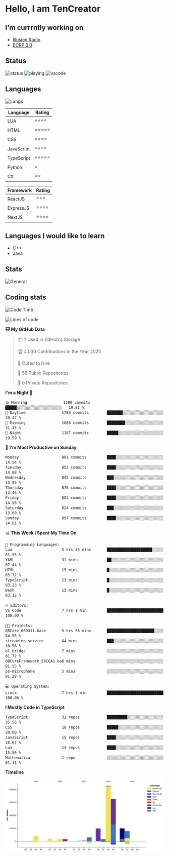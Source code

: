 # Hello, I am TenCreator

## I'm currrntly working on
- [Illusion Radio](https://illusionradio.co.uk/)
- [ECRP 3.0](http://github.com/Emerald-Coast-Roleplay/)

## Status
![status](https://api.statusbadges.me/badge/status/518334475038359555?simple=true&style=for-the-badge)
![playing](https://api.statusbadges.me/badge/playing/518334475038359555?style=for-the-badge)
![vscode](https://api.statusbadges.me/badge/vscode/518334475038359555?style=for-the-badge)

## Languages
![Langs](https://github-readme-stats.vercel.app/api/top-langs/?username=tencreator&layout=compact&theme=radical)


|Language|Rating|
|--------|------|
|LUA|⭐️⭐️⭐️⭐️|
|HTML|⭐️⭐️⭐️⭐️⭐️|
|CSS|⭐️⭐️⭐️⭐️|
|JavaScript|⭐️⭐️⭐️⭐️|
|TypeScript|⭐️⭐️⭐️⭐️⭐️|
|Python|⭐️|
|C#|⭐️⭐️ |

|Framework|Rating|
|--------|------|
|ReactJS|⭐️⭐️⭐|
|ExpressJS|⭐️⭐️⭐️⭐️|
|NextJS|⭐️⭐️⭐⭐️|

## Languages I would like to learn
- C++
- Java

## Stats
![General](https://github-readme-stats.vercel.app/api?username=tencreator&show_icons=true&theme=radical)

## Coding stats

<!--START_SECTION:waka-->
![Code Time](http://img.shields.io/badge/Code%20Time-636%20hrs%2029%20mins-blue)

![Lines of code](https://img.shields.io/badge/From%20Hello%20World%20I%27ve%20Written-2.4%20million%20lines%20of%20code-blue)

**🐱 My GitHub Data** 

> 📦 ? Used in GitHub's Storage 
 > 
> 🏆 4,030 Contributions in the Year 2025
 > 
> 💼 Opted to Hire
 > 
> 📜 56 Public Repositories 
 > 
> 🔑 0 Private Repositories 
 > 
**I'm a Night 🦉** 

```text
🌞 Morning                1200 commits        █████░░░░░░░░░░░░░░░░░░░░   19.81 % 
🌆 Daytime                1785 commits        ███████░░░░░░░░░░░░░░░░░░   29.47 % 
🌃 Evening                1886 commits        ████████░░░░░░░░░░░░░░░░░   31.13 % 
🌙 Night                  1187 commits        █████░░░░░░░░░░░░░░░░░░░░   19.59 % 
```
📅 **I'm Most Productive on Sunday** 

```text
Monday                   881 commits         ████░░░░░░░░░░░░░░░░░░░░░   14.54 % 
Tuesday                  853 commits         ████░░░░░░░░░░░░░░░░░░░░░   14.08 % 
Wednesday                845 commits         ███░░░░░░░░░░░░░░░░░░░░░░   13.95 % 
Thursday                 876 commits         ████░░░░░░░░░░░░░░░░░░░░░   14.46 % 
Friday                   882 commits         ████░░░░░░░░░░░░░░░░░░░░░   14.56 % 
Saturday                 824 commits         ███░░░░░░░░░░░░░░░░░░░░░░   13.60 % 
Sunday                   897 commits         ████░░░░░░░░░░░░░░░░░░░░░   14.81 % 
```


📊 **This Week I Spent My Time On** 

```text
💬 Programming Languages: 
Lua                      5 hrs 45 mins       ████████████████████░░░░░   81.95 % 
YAML                     31 mins             ██░░░░░░░░░░░░░░░░░░░░░░░   07.44 % 
HTML                     15 mins             █░░░░░░░░░░░░░░░░░░░░░░░░   03.72 % 
TypeScript               13 mins             █░░░░░░░░░░░░░░░░░░░░░░░░   03.23 % 
Bash                     13 mins             █░░░░░░░░░░░░░░░░░░░░░░░░   03.12 % 

🔥 Editors: 
VS Code                  7 hrs 1 min         █████████████████████████   100.00 % 

🐱‍💻 Projects: 
QBCore_66D311.base       5 hrs 56 mins       █████████████████████░░░░   84.56 % 
streaming-service        44 mins             ███░░░░░░░░░░░░░░░░░░░░░░   10.56 % 
bl_bridge                7 mins              ░░░░░░░░░░░░░░░░░░░░░░░░░   01.72 % 
QBCoreFramework_E6C6A1.ba6 mins              ░░░░░░░░░░░░░░░░░░░░░░░░░   01.55 % 
ps-microphone            5 mins              ░░░░░░░░░░░░░░░░░░░░░░░░░   01.28 % 

💻 Operating System: 
Linux                    7 hrs 1 min         █████████████████████████   100.00 % 
```

**I Mostly Code in TypeScript** 

```text
TypeScript               32 repos            █████████░░░░░░░░░░░░░░░░   35.56 % 
CSS                      18 repos            █████░░░░░░░░░░░░░░░░░░░░   20.00 % 
JavaScript               15 repos            ████░░░░░░░░░░░░░░░░░░░░░   16.67 % 
Lua                      14 repos            ████░░░░░░░░░░░░░░░░░░░░░   15.56 % 
Mathematica              1 repo              ░░░░░░░░░░░░░░░░░░░░░░░░░   01.11 % 
```



**Timeline**

![Lines of Code chart](https://raw.githubusercontent.com/tencreator/tencreator/main/assets/bar_graph.png)


<!--END_SECTION:waka-->
